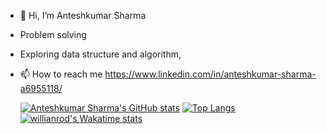 - 👋 Hi, I’m Anteshkumar Sharma
-    Problem solving
-    Exploring data structure and algorithm,
- 📫 How to reach me https://www.linkedin.com/in/anteshkumar-sharma-a6955118/

  [![Anteshkumar Sharma's GitHub stats](https://github-readme-stats.vercel.app/api?username=MissionJava&show_icons=true&hide=stars)](https://github.com/MissionJava)
  [![Top Langs](https://github-readme-stats.vercel.app/api/top-langs/?username=MissionJava&hide=css&langs_count=10&layout=compact)](https://github.com/MissionJava)
  [![willianrod's Wakatime stats](https://github-readme-stats.vercel.app/api/wakatime?username=MissionJava)](https://github.com/MissionJava/github-readme-stats)

<!---
MissionJava/MissionJava is a ✨ special ✨ repository because its `README.md` (this file) appears on your GitHub profile.
You can click the Preview link to take a look at your changes.
--->
